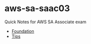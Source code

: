 # aws-sa-saac03
Quick Notes for AWS SA Associate exam 

- [Foundation](Foundation/Foundation.md)
- [Tips](Foundation/Tips.md)
